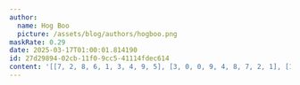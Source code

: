 ```yaml
---
author:
  name: Hog Boo
  picture: /assets/blog/authors/hogboo.png
maskRate: 0.29
date: 2025-03-17T01:00:01.814190
id: 27d29894-02cb-11f0-9cc5-41114fdec614
content: '[[7, 2, 8, 6, 1, 3, 4, 9, 5], [3, 0, 0, 9, 4, 8, 7, 2, 1], [1, 9, 4, 2, 7, 5, 0, 8, 3], [9, 3, 0, 4, 8, 0, 1, 5, 7], [0, 4, 5, 7, 3, 1, 2, 6, 9], [6, 0, 0, 5, 0, 0, 8, 0, 0], [4, 8, 0, 3, 6, 0, 5, 0, 0], [5, 1, 0, 0, 0, 2, 3, 4, 0], [2, 0, 0, 1, 5, 4, 0, 7, 8]]'
---
```

